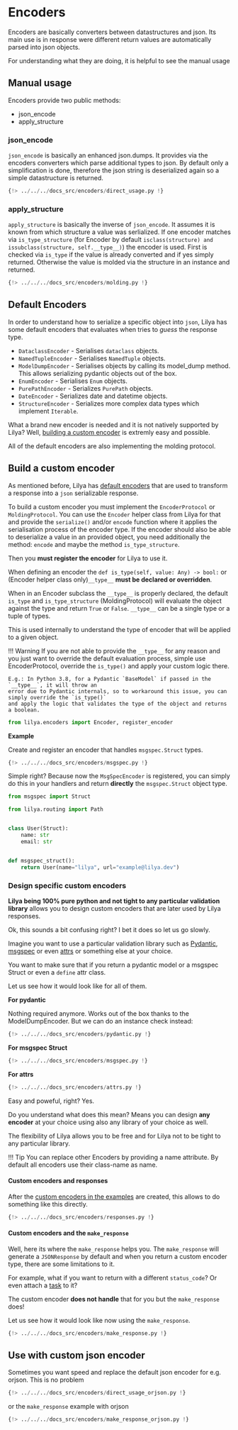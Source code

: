 # Encoders

Encoders are basically converters between datastructures and json. Its main use is in response were different return values are automatically
parsed into json objects.

For understanding what they are doing, it is helpful to see the manual usage

## Manual usage

Encoders provide two public methods:

- json_encode
- apply_structure

### json_encode

`json_encode` is basically an enhanced json.dumps. It provides via the encoders converters which parse additional
types to json.
By default only a simplification is done, therefore the json string is deserialized again so a simple datastructure is returned.

``` python
{!> ../../../docs_src/encoders/direct_usage.py !}
```

### apply_structure

`apply_structure` is basically the inverse of `json_encode`.
It assumes it is known from which structure a value was serlialized.
If one encoder matches via `is_type_structure` (for Encoder by default `isclass(structure) and issubclass(structure, self.__type__)`) the encoder is used.
First is checked via `is_type` if the value is already converted and if yes simply returned.
Otherwise the value is molded via the structure in an instance and returned.

``` python
{!> ../../../docs_src/encoders/molding.py !}
```

## Default Encoders

In order to understand how to serialize a specific object into `json`, Lilya has some default
encoders that evaluates when tries to *guess* the response type.

* `DataclassEncoder` - Serialises `dataclass` objects.
* `NamedTupleEncoder` - Serialises `NamedTuple` objects.
* `ModelDumpEncoder` - Serialises objects by calling its model_dump method. This allows serializing pydantic objects out of the box.
* `EnumEncoder` - Serialises `Enum` objects.
* `PurePathEncoder` - Serializes `PurePath` objects.
* `DateEncoder` - Serializes date and datetime objects.
* `StructureEncoder` - Serializes more complex data types which implement `Iterable`.

What a brand new encoder is needed and it is not natively supported by Lilya? Well, [building a custom encoder](#build-a-custom-encoder)
is extremly easy and possible.

All of the default encoders are also implementing the molding protocol.

## Build a custom encoder

As mentioned before, Lilya has [default encoders](#default-encoders) that are used to transform a response
into a `json` serializable response.

To build a custom encoder you must implement the `EncoderProtocol` or `MoldingProtocol`.
You can use the `Encoder` helper class from Lilya for that and provide the `serialize()` and/or `encode` function
where it applies the serialisation process of the encoder type.
If the encoder should also be able to deserialize a value in an provided object, you need additionally the method:
`encode` and maybe the method `is_type_structure`.

Then you **must register the encoder** for Lilya to use it.

When defining an encoder the `def is_type(self, value: Any) -> bool:` or (Encoder helper class only)`__type__`
**must be declared or overridden**.

When in an Encoder subclass the `__type__` is properly declared, the default `is_type` and `is_type_structure` (MoldingProtocol) will evaluate the object against the
type and return `True` or `False`. `__type__` can be a single type or a tuple of types.

This is used internally to understand the type of encoder that will be applied to a given object.

!!! Warning
    If you are not able to provide the `__type__` for any reason and you just want to override the
    default evaluation process, simple use EncoderProtocol, override the `is_type()` and apply your custom logic there.

    E.g.: In Python 3.8, for a Pydantic `BaseModel` if passed in the `__type__`, it will throw an
    error due to Pydantic internals, so to workaround this issue, you can simply override the `is_type()`
    and apply the logic that validates the type of the object and returns a boolean.

```python
from lilya.encoders import Encoder, register_encoder
```

**Example**

Create and register an encoder that handles `msgspec.Struct` types.

```python
{!> ../../../docs_src/encoders/msgspec.py !}
```

Simple right? Because now the `MsgSpecEncoder` is registered, you can simply do this in your handlers
and return **directly** the `msgspec.Struct` object type.

```python
from msgspec import Struct

from lilya.routing import Path


class User(Struct):
    name: str
    email: str


def msgspec_struct():
    return User(name="lilya", url="example@lilya.dev")
```

### Design specific custom encoders

**Lilya being 100% pure python and not tight to any particular validation library** allows you to
design custom encoders that are later used by Lilya responses.

Ok, this sounds a bit confusing right? I bet it does so let us go slowly.

Imagine you want to use a particular validation library such as [Pydantic](https://pydantic.dev/),
[msgspec](https://jcristharif.com/msgspec/) or even [attrs](https://www.attrs.org/en/stable/) or something
else at your choice.

You want to make sure that if you return a pydantic model or a msgspec Struct or even a `define` attr class.

Let us see how it would look like for all of them.

**For pydantic**

Nothing required anymore. Works out of the box thanks to the ModelDumpEncoder. But we can do an instance check instead:

```python
{!> ../../../docs_src/encoders/pydantic.py !}
```


**For msgspec Struct**

```python
{!> ../../../docs_src/encoders/msgspec.py !}
```

**For attrs**

```python
{!> ../../../docs_src/encoders/attrs.py !}
```

Easy and poweful, right? Yes.

Do you understand what does this mean? Means you can design **any encoder** at your choice using
also any library of your choice as well.

The flexibility of Lilya allows you to be free and for Lilya not to be tight to any particular
library.

!!! Tip
    You can replace other Encoders by providing a name attribute.
    By default all encoders use their class-name as name.

#### Custom encoders and responses

After the [custom encoders in the examples](#build-a-custom-encoder) are created, this allows to
do something like this directly.

```python
{!> ../../../docs_src/encoders/responses.py !}
```

#### Custom encoders and the `make_response`

Well, here its where the `make_response` helps you. The `make_response` will generate a `JSONResponse`
by default and when you return a custom encoder type, there are some limitations to it.

For example, what if you want to return with a different `status_code`? Or even attach a [task](./tasks.md)
to it?

The custom encoder **does not handle** that for you but the `make_response` does!

Let us see how it would look like now using the `make_response`.

```python
{!> ../../../docs_src/encoders/make_response.py !}
```


## Use with custom json encoder

Sometimes you want speed and replace the default json encoder for e.g. orjson.
This is no problem


``` python
{!> ../../../docs_src/encoders/direct_usage_orjson.py !}
```

or the `make_response` example with orjson

``` python
{!> ../../../docs_src/encoders/make_response_orjson.py !}
```
